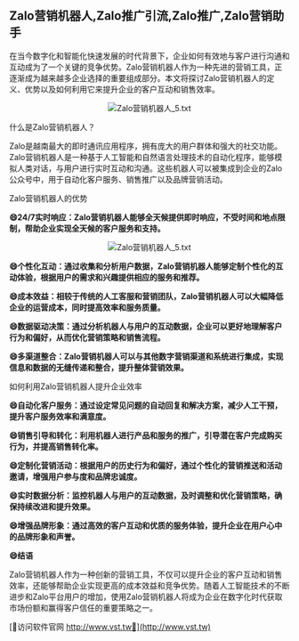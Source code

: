 ## **Zalo营销机器人,Zalo推广引流,Zalo推广,Zalo营销助手**

在当今数字化和智能化快速发展的时代背景下，企业如何有效地与客户进行沟通和互动成为了一个关键的竞争优势。Zalo营销机器人作为一种先进的营销工具，正逐渐成为越来越多企业选择的重要组成部分。本文将探讨Zalo营销机器人的定义、优势以及如何利用它来提升企业的客户互动和销售效率。

 <center><img src="https://vst.tw/MP4/tuiguang/png/7.png" alt="Zalo营销机器人_5.txt"></center>

什么是Zalo营销机器人？

Zalo是越南最大的即时通讯应用程序，拥有庞大的用户群体和强大的社交功能。Zalo营销机器人是一种基于人工智能和自然语言处理技术的自动化程序，能够模拟人类对话，与用户进行实时互动和沟通。这些机器人可以被集成到企业的Zalo公众号中，用于自动化客户服务、销售推广以及品牌营销活动。

Zalo营销机器人的优势

**😄24/7实时响应：Zalo营销机器人能够全天候提供即时响应，不受时间和地点限制，帮助企业实现全天候的客户服务和支持。**

 <center><img src="https://vst.tw/MP4/tuiguang/png/8.png" alt="Zalo营销机器人_5.txt"></center>

**😄个性化互动：通过收集和分析用户数据，Zalo营销机器人能够定制个性化的互动体验，根据用户的需求和兴趣提供相应的服务和推荐。**

**😄成本效益：相较于传统的人工客服和营销团队，Zalo营销机器人可以大幅降低企业的运营成本，同时提高效率和服务质量。**

**😄数据驱动决策：通过分析机器人与用户的互动数据，企业可以更好地理解客户行为和偏好，从而优化营销策略和销售流程。**

**😄多渠道整合：Zalo营销机器人可以与其他数字营销渠道和系统进行集成，实现信息和数据的无缝传递和整合，提升整体营销效果。**

如何利用Zalo营销机器人提升企业效率

**😄自动化客户服务：通过设定常见问题的自动回复和解决方案，减少人工干预，提升客户服务效率和满意度。**

**😄销售引导和转化：利用机器人进行产品和服务的推广，引导潜在客户完成购买行为，并提高销售转化率。**

**😄定制化营销活动：根据用户的历史行为和偏好，通过个性化的营销推送和活动邀请，增强用户参与度和品牌忠诚度。**

**😄实时数据分析：监控机器人与用户的互动数据，及时调整和优化营销策略，确保持续改进和提升效果。**

**😄增强品牌形象：通过高效的客户互动和优质的服务体验，提升企业在用户心中的品牌形象和声誉。**

**😄结语**

Zalo营销机器人作为一种创新的营销工具，不仅可以提升企业的客户互动和销售效率，还能够帮助企业实现更高的成本效益和竞争优势。随着人工智能技术的不断进步和Zalo平台用户的增加，使用Zalo营销机器人将成为企业在数字化时代获取市场份额和赢得客户信任的重要策略之一。


[👻访问软件官网 http://www.vst.tw👻](http://www.vst.tw)
